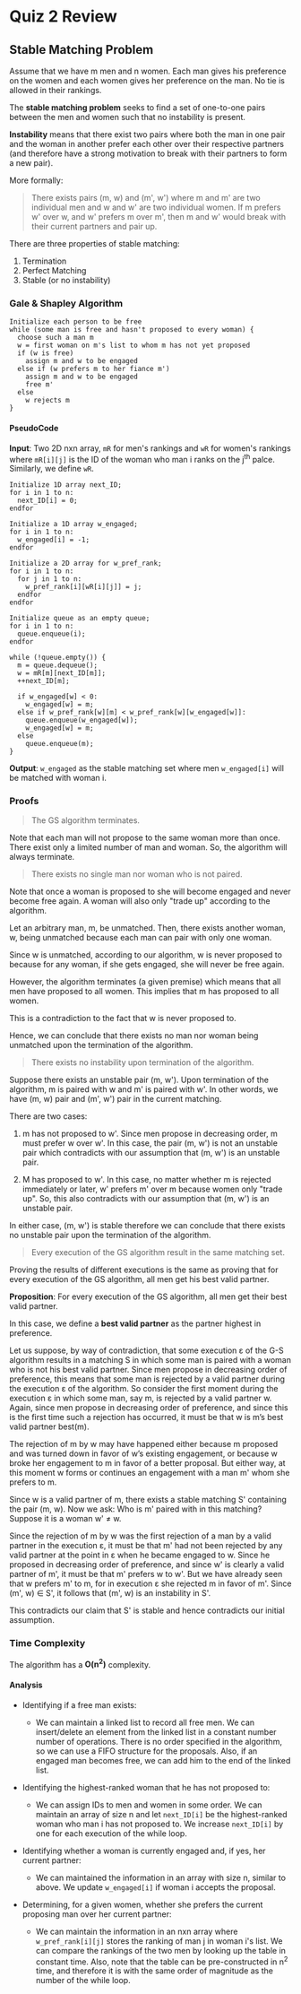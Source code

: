 # Quiz 2 Review

## Stable Matching Problem

Assume that we have m men and n women. Each man gives his preference on the women and each women gives her preference on the man. No tie is allowed in their rankings.

The **stable matching problem** seeks to find a set of one-to-one pairs between the men and women such that no instability is present.

**Instability** means that there exist two pairs where both the man in one pair and the woman in another prefer each other over their respective partners (and therefore have a strong motivation to break with their partners to form a new pair).

More formally:
> There exists pairs (m, w) and (m', w') where m and m' are two individual men and w and w' are two individual women. If m prefers w' over w, and w' prefers m over m', then m and w' would break with their current partners and pair up.

There are three properties of stable matching:
1. Termination
2. Perfect Matching
3. Stable (or no instability)

### Gale & Shapley Algorithm

```
Initialize each person to be free
while (some man is free and hasn't proposed to every woman) {
  choose such a man m
  w = first woman on m's list to whom m has not yet proposed
  if (w is free)
    assign m and w to be engaged
  else if (w prefers m to her fiance m')
    assign m and w to be engaged
    free m'
  else
    w rejects m
}
```

#### PseudoCode

**Input**: Two 2D nxn array, `mR` for men's rankings and `wR` for women's rankings where `mR[i][j]` is the ID of the woman who man i ranks on the j<sup>th</sup> palce. Similarly, we define `wR`.

```
Initialize 1D array next_ID;
for i in 1 to n:
  next_ID[i] = 0;
endfor

Initialize a 1D array w_engaged;
for i in 1 to n:
  w_engaged[i] = -1;
endfor

Initialize a 2D array for w_pref_rank;
for i in 1 to n:
  for j in 1 to n:
    w_pref_rank[i][wR[i][j]] = j;
  endfor
endfor

Initialize queue as an empty queue;
for i in 1 to n:
  queue.enqueue(i);
endfor

while (!queue.empty()) {
  m = queue.dequeue();
  w = mR[m][next_ID[m]];
  ++next_ID[m];

  if w_engaged[w] < 0:
    w_engaged[w] = m;
  else if w_pref_rank[w][m] < w_pref_rank[w][w_engaged[w]]:
    queue.enqueue(w_engaged[w]);
    w_engaged[w] = m;
  else
    queue.enqueue(m);
}
```

**Output**: `w_engaged` as the stable matching set where men `w_engaged[i]` will be matched with woman i.

### Proofs

> The GS algorithm terminates.

Note that each man will not propose to the same woman more than once. There exist only a limited number of man and woman. So, the algorithm will always terminate.

> There exists no single man nor woman who is not paired.

Note that once a woman is proposed to she will become engaged and never become free again. A woman will also only "trade up" according to the algorithm.

Let an arbitrary man, m, be unmatched. Then, there exists another woman, w, being unmatched because each man can pair with only one woman.

Since w is unmatched, according to our algorithm, w is never proposed to because for any woman, if she gets engaged, she will never be free again.

However, the algorithm terminates (a given premise) which means that all men have proposed to all women. This implies that m has proposed to all women.

This is a contradiction to the fact that w is never proposed to.

Hence, we can conclude that there exists no man nor woman being unmatched upon the termination of the algorithm.

> There exists no instability upon termination of the algorithm.

Suppose there exists an unstable pair (m, w'). Upon termination of the algorithm, m is paired with w and m' is paired with w'. In other words, we have (m, w) pair and (m', w') pair in the current matching.

There are two cases:

1. m has not proposed to w'.  Since men propose in decreasing order, m must prefer w over w'. In this case, the pair (m, w') is not an unstable pair which contradicts with our assumption that (m, w') is an unstable pair.

2. M has proposed to w'. In this case, no matter whether m is rejected immediately or later, w' prefers m' over m because women only "trade up". So, this also contradicts with our assumption that (m, w') is an unstable pair.

In either case, (m, w') is stable therefore we can conclude that there exists no unstable pair upon the termination of the algorithm.

> Every execution of the GS algorithm result in the same matching set.

Proving the results of different executions is the same as proving that for every execution of the GS algorithm, all men get his best valid partner.

**Proposition**: For every execution of the GS algorithm, all men get their best valid partner.

In this case, we define a **best valid partner** as the partner highest in preference.

Let us suppose, by way of contradiction, that some execution &epsilon; of the G-S algorithm results in a matching S in which some man is paired with a woman who is not his best valid partner. Since men propose in decreasing order of preference, this means that some man is rejected by a valid partner during the execution &epsilon; of the algorithm. So consider the first moment during the execution &epsilon; in which some man, say m, is rejected by a valid partner w. Again, since men propose in decreasing order of preference, and since this is the first time such a rejection has occurred, it must be that w is m’s best valid partner best(m).

The rejection of m by w may have happened either because m proposed and was turned down in favor of w’s existing engagement, or because w broke her engagement to m in favor of a better proposal. But either way, at this moment w forms or continues an engagement with a man m' whom she prefers to m.

Since w is a valid partner of m, there exists a stable matching S' containing the pair (m, w). Now we ask: Who is m' paired with in this matching? Suppose it is a woman w' &ne; w.

Since the rejection of m by w was the first rejection of a man by a valid partner in the execution &epsilon;, it must be that m' had not been rejected by any valid partner at the point in &epsilon; when he became engaged to w. Since he proposed in decreasing order of preference, and since w' is clearly a valid partner of m', it must be that m' prefers w to w'. But we have already seen that w prefers m' to m, for in execution &epsilon; she rejected m in favor of m'. Since (m', w) &in; S', it follows that (m', w) is an instability in S'.

This contradicts our claim that S' is stable and hence contradicts our initial assumption.

### Time Complexity

The algorithm has a **O(n<sup>2</sup>)** complexity.

#### Analysis

* Identifying if a free man exists:
  * We can maintain a linked list to record all free men. We can insert/delete an element from the linked list in a constant number number of operations. There is no order specified in the algorithm, so we can use a FIFO structure for the proposals. Also, if an engaged man becomes free, we can add him to the end of the linked list.

* Identifying the highest-ranked woman that he has not proposed to:
  * We can assign IDs to men and women in some order. We can maintain an array of size n and let `next_ID[i]` be the highest-ranked woman who man i has not proposed to. We increase `next_ID[i]` by one for each execution of the while loop.

* Identifying whether a woman is currently engaged and, if yes, her current partner:
  * We can maintained the information in an array with size n, similar to above. We update `w_engaged[i]` if woman i accepts the proposal.

* Determining, for a given women, whether she prefers the current proposing man over her current partner:
  * We can maintain the information in an nxn array where `w_pref_rank[i][j]` stores the ranking of man j in woman i's list. We can compare the rankings of the two men by looking up the table in constant time. Also, note that the table can be pre-constructed in n<sup>2</sup> time, and therefore it is with the same order of magnitude as the number of the while loop.

